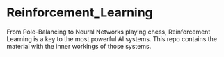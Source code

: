 # Reinforcement_Learning
From Pole-Balancing to Neural Networks playing chess, Reinforcement Learning is a key to the most powerful AI systems.
This repo contains the material with the inner workings of those systems.
